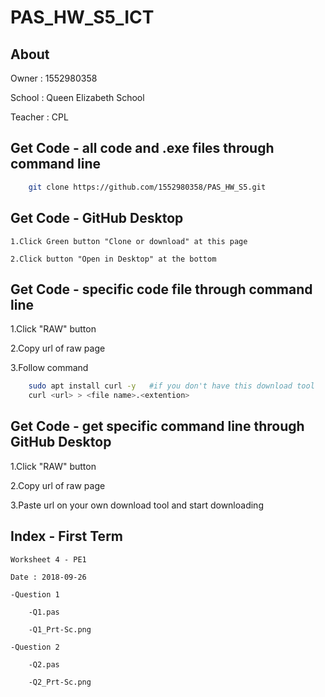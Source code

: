 # PAS_HW_S5_ICT

About
----------
Owner 		: 1552980358

School		: Queen Elizabeth School

Teacher 	: CPL

		
Get Code - all code and .exe files through command line
----------
```bash
	git clone https://github.com/1552980358/PAS_HW_S5.git
```

Get Code - GitHub Desktop
----------
	1.Click Green button "Clone or download" at this page
	
	2.Click button "Open in Desktop" at the bottom

Get Code - specific code file through command line
----------
1.Click "RAW" button

2.Copy url of raw page

3.Follow command

```bash
	sudo apt install curl -y   #if you don't have this download tool
	curl <url> > <file name>.<extention>
```

Get Code - get specific command line through GitHub Desktop
----------
1.Click "RAW" button

2.Copy url of raw page

3.Paste url on your own download tool and start downloading
		
Index - First Term
----------
	Worksheet 4 - PE1
	
	Date : 2018-09-26
	
	-Question 1
	
		-Q1.pas
		
		-Q1_Prt-Sc.png
	
	-Question 2
	
		-Q2.pas
		
		-Q2_Prt-Sc.png